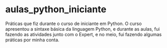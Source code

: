 # aulas_python_iniciante
Práticas que fiz durante o curso de iniciante em Python.
O curso apresentou a sintaxe básica da linguagem Python, e durante as aulas, fui fazendo as atividades junto com o Expert, e no meio, fui fazendo algumas práticas por minha conta.

